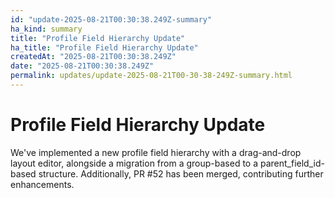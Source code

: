 ```yaml
---
id: "update-2025-08-21T00:30:38.249Z-summary"
ha_kind: summary
title: "Profile Field Hierarchy Update"
ha_title: "Profile Field Hierarchy Update"
createdAt: "2025-08-21T00:30:38.249Z"
date: "2025-08-21T00:30:38.249Z"
permalink: updates/update-2025-08-21T00-30-38-249Z-summary.html
---
```


<!--HA-START-->
# Profile Field Hierarchy Update

We've implemented a new profile field hierarchy with a drag-and-drop layout editor, alongside a migration from a group-based to a parent_field_id-based structure. Additionally, PR #52 has been merged, contributing further enhancements.

<!--HA-END-->
